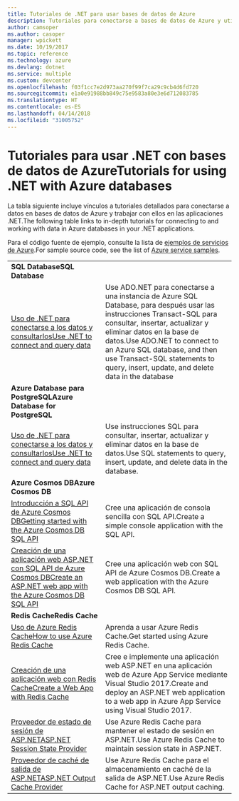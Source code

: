 ```yaml
---
title: Tutoriales de .NET para usar bases de datos de Azure
description: Tutoriales para conectarse a bases de datos de Azure y utilizarlas en las aplicaciones .NET.
author: camsoper
ms.author: casoper
manager: wpickett
ms.date: 10/19/2017
ms.topic: reference
ms.technology: azure
ms.devlang: dotnet
ms.service: multiple
ms.custom: devcenter
ms.openlocfilehash: f03f1cc7e2d973aa270f99f7ca29c9cb4d6fd720
ms.sourcegitcommit: e1a0e91988bb849c75e9583a80e3e6d712083785
ms.translationtype: HT
ms.contentlocale: es-ES
ms.lasthandoff: 04/14/2018
ms.locfileid: "31005752"
---
```

# <a name="tutorials-for-using-net-with-azure-databases"></a><span data-ttu-id="f818b-103">Tutoriales para usar .NET con bases de datos de Azure</span><span class="sxs-lookup"><span data-stu-id="f818b-103">Tutorials for using .NET with Azure databases</span></span>

<span data-ttu-id="f818b-104">La tabla siguiente incluye vínculos a tutoriales detallados para conectarse a datos en bases de datos de Azure y trabajar con ellos en las aplicaciones .NET.</span><span class="sxs-lookup"><span data-stu-id="f818b-104">The following table links to in-depth tutorials for connecting to and working with data in Azure databases in your .NET applications.</span></span>

<span data-ttu-id="f818b-105">Para el código fuente de ejemplo, consulte la lista de [ejemplos de servicios de Azure](https://azure.microsoft.com/resources/samples/?platform=dotnet).</span><span class="sxs-lookup"><span data-stu-id="f818b-105">For sample source code, see the list of [Azure service samples](https://azure.microsoft.com/resources/samples/?platform=dotnet).</span></span>

| | |
|---|---|
| <span data-ttu-id="f818b-106">**SQL Database**</span><span class="sxs-lookup"><span data-stu-id="f818b-106">**SQL Database**</span></span> ||
| <span data-ttu-id="f818b-107">[Uso de .NET para conectarse a los datos y consultarlos][1]</span><span class="sxs-lookup"><span data-stu-id="f818b-107">[Use .NET to connect and query data][1]</span></span> | <span data-ttu-id="f818b-108">Use ADO.NET para conectarse a una instancia de Azure SQL Database, para después usar las instrucciones Transact-SQL para consultar, insertar, actualizar y eliminar datos en la base de datos.</span><span class="sxs-lookup"><span data-stu-id="f818b-108">Use ADO.NET to connect to an Azure SQL database, and then use Transact-SQL statements to query, insert, update, and delete data in the database</span></span> | 
| <span data-ttu-id="f818b-109">**Azure Database para PostgreSQL**</span><span class="sxs-lookup"><span data-stu-id="f818b-109">**Azure Database for PostgreSQL**</span></span> ||
| <span data-ttu-id="f818b-110">[Uso de .NET para conectarse a los datos y consultarlos][2]</span><span class="sxs-lookup"><span data-stu-id="f818b-110">[Use .NET to connect and query data][2]</span></span> | <span data-ttu-id="f818b-111">Use instrucciones SQL para consultar, insertar, actualizar y eliminar datos en la base de datos.</span><span class="sxs-lookup"><span data-stu-id="f818b-111">Use SQL statements to query, insert, update, and delete data in the database.</span></span> | 
| <span data-ttu-id="f818b-112">**Azure Cosmos DB**</span><span class="sxs-lookup"><span data-stu-id="f818b-112">**Azure Cosmos DB**</span></span> ||
| <span data-ttu-id="f818b-113">[Introducción a SQL API de Azure Cosmos DB][4]</span><span class="sxs-lookup"><span data-stu-id="f818b-113">[Getting started with the Azure Cosmos DB SQL API][4]</span></span> | <span data-ttu-id="f818b-114">Cree una aplicación de consola sencilla con SQL API.</span><span class="sxs-lookup"><span data-stu-id="f818b-114">Create a simple console application with the SQL API.</span></span> | 
| <span data-ttu-id="f818b-115">[Creación de una aplicación web ASP.NET con SQL API de Azure Cosmos DB][3]</span><span class="sxs-lookup"><span data-stu-id="f818b-115">[Create an ASP.NET web app with the Azure Cosmos DB SQL API][3]</span></span> | <span data-ttu-id="f818b-116">Cree una aplicación web con SQL API de Azure Cosmos DB.</span><span class="sxs-lookup"><span data-stu-id="f818b-116">Create a web application with the Azure Cosmos DB SQL API.</span></span> | 
| <span data-ttu-id="f818b-117">**Redis Cache**</span><span class="sxs-lookup"><span data-stu-id="f818b-117">**Redis Cache**</span></span> | |
| <span data-ttu-id="f818b-118">[Uso de Azure Redis Cache][6]</span><span class="sxs-lookup"><span data-stu-id="f818b-118">[How to use Azure Redis Cache][6]</span></span> | <span data-ttu-id="f818b-119">Aprenda a usar Azure Redis Cache.</span><span class="sxs-lookup"><span data-stu-id="f818b-119">Get started using Azure Redis Cache.</span></span> |
| <span data-ttu-id="f818b-120">[Creación de una aplicación web con Redis Cache][5]</span><span class="sxs-lookup"><span data-stu-id="f818b-120">[Create a Web App with Redis Cache][5]</span></span> | <span data-ttu-id="f818b-121">Cree e implemente una aplicación web ASP.NET en una aplicación web de Azure App Service mediante Visual Studio 2017.</span><span class="sxs-lookup"><span data-stu-id="f818b-121">Create and deploy an ASP.NET web application to a web app in Azure App Service using Visual Studio 2017.</span></span>  | 
| <span data-ttu-id="f818b-122">[Proveedor de estado de sesión de ASP.NET][7]</span><span class="sxs-lookup"><span data-stu-id="f818b-122">[ASP.NET Session State Provider][7]</span></span> | <span data-ttu-id="f818b-123">Use Azure Redis Cache para mantener el estado de sesión en ASP.NET.</span><span class="sxs-lookup"><span data-stu-id="f818b-123">Use Azure Redis Cache to maintain session state in ASP.NET.</span></span>  | 
| <span data-ttu-id="f818b-124">[Proveedor de caché de salida de ASP.NET][8]</span><span class="sxs-lookup"><span data-stu-id="f818b-124">[ASP.NET Output Cache Provider][8]</span></span> | <span data-ttu-id="f818b-125">Use Azure Redis Cache para el almacenamiento en caché de la salida de ASP.NET.</span><span class="sxs-lookup"><span data-stu-id="f818b-125">Use Azure Redis Cache for ASP.NET output caching.</span></span>  | 
 

[1]: /azure/sql-database/sql-database-connect-query-dotnet
[2]: /azure/postgresql/connect-csharp
[3]: /azure/cosmos-db/sql-api-dotnet-application
[4]: /azure/cosmos-db/sql-api-get-started
[5]: /azure/redis-cache/cache-web-app-howto
[6]: /azure/redis-cache/cache-dotnet-how-to-use-azure-redis-cache
[7]: /azure/redis-cache/cache-aspnet-session-state-provider
[8]: /azure/redis-cache/cache-aspnet-output-cache-provider
